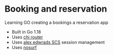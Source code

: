 # Booking and reservation

Learning GO creating a bookings a reservation app

- Built in Go 1.18
- Uses [chi router](github.com/go-chi/chi)
- Uses [alex edwrads SCS](github.com/alexedwards/scs/v2) session management
- Uses [nosurf](github.com/justinas/nosurf)

